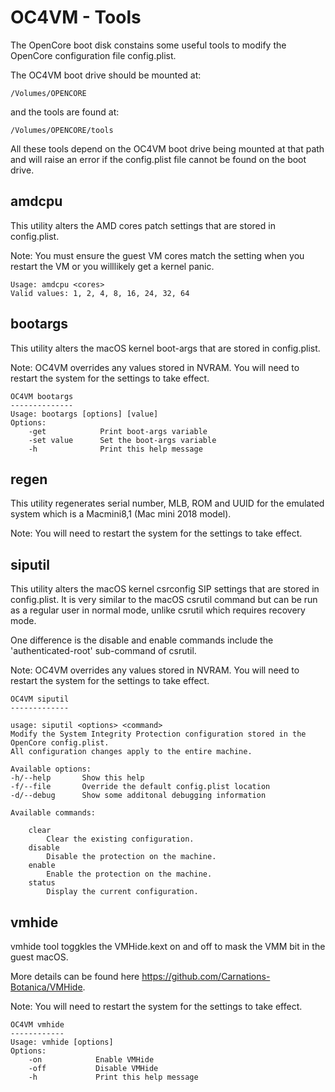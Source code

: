 # OC4VM - Tools

The OpenCore boot disk constains some useful tools to modify
the OpenCore configuration file config.plist.

The OC4VM boot drive should be mounted at:

`/Volumes/OPENCORE`

and the tools are found at:

`/Volumes/OPENCORE/tools`

All these tools depend on the OC4VM boot drive being mounted at that path and
will raise an error if the config.plist file cannot be found on the boot drive.


## amdcpu

This utility alters the AMD cores patch settings that are stored in config.plist.

Note: You must ensure the guest VM cores match the setting when you restart the VM
or you willlikely get a kernel panic.

```
Usage: amdcpu <cores>
Valid values: 1, 2, 4, 8, 16, 24, 32, 64
```

## bootargs

This utility alters the macOS kernel boot-args that are stored in config.plist.

Note: OC4VM overrides any values stored in NVRAM. You will need to restart the system
for the settings to take effect.

```
OC4VM bootargs
--------------
Usage: bootargs [options] [value]
Options:
    -get            Print boot-args variable
    -set value      Set the boot-args variable
    -h              Print this help message
```

## regen
This utility regenerates serial number, MLB, ROM and UUID for the emulated system which is a 
Macmini8,1 (Mac mini 2018 model).

Note: You will need to restart the system for the settings to take effect.

## siputil
This utility alters the macOS kernel csrconfig SIP settings that are stored in config.plist. 
It is very similar to the macOS csrutil command but can be run as a regular user
in normal mode, unlike csrutil which requires recovery mode.

One difference is the disable and enable commands include the 'authenticated-root' 
sub-command of csrutil.

Note: OC4VM overrides any values stored in NVRAM. You will need to restart the system
for the settings to take effect.

```
OC4VM siputil
-------------

usage: siputil <options> <command>
Modify the System Integrity Protection configuration stored in the OpenCore config.plist.
All configuration changes apply to the entire machine.

Available options:
-h/--help       Show this help
-f/--file       Override the default config.plist location
-d/--debug      Show some additonal debugging information

Available commands:

    clear
        Clear the existing configuration.
    disable
        Disable the protection on the machine.
    enable
        Enable the protection on the machine.
    status
        Display the current configuration.
```

## vmhide
vmhide tool toggkles the VMHide.kext on and off to mask the VMM bit in the guest macOS.

More details can be found here https://github.com/Carnations-Botanica/VMHide.

Note: You will need to restart the system for the settings to take effect.

```
OC4VM vmhide
------------
Usage: vmhide [options]
Options:
    -on            Enable VMHide
    -off           Disable VMHide
    -h             Print this help message
```